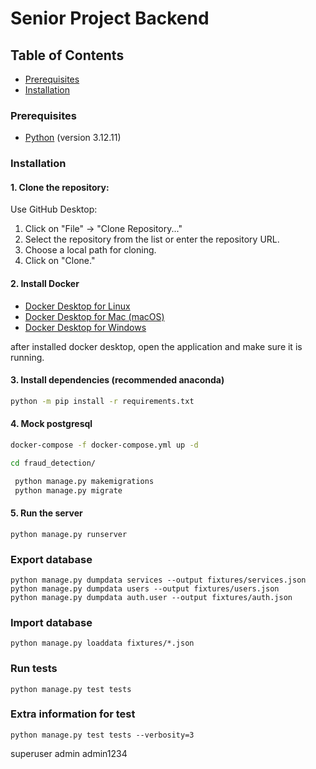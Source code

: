 # Senior Project Backend

## Table of Contents


- [Prerequisites](#prerequisites)
- [Installation](#installation)



### Prerequisites

- [Python](https://www.python.org/) (version 3.12.11)

### Installation

#### 1. Clone the repository:

Use GitHub Desktop:
   1. Click on "File" -> "Clone Repository..."
   2. Select the repository from the list or enter the repository URL.
   3. Choose a local path for cloning.
   4. Click on "Clone."

#### 2. Install Docker


- [Docker Desktop for Linux](https://docs.docker.com/desktop/install/linux-install/)
- [Docker Desktop for Mac (macOS)](https://docs.docker.com/desktop/install/mac-install/)
- [Docker Desktop for Windows](https://docs.docker.com/desktop/install/windows-install/)

after installed docker desktop, open the application and make sure it is running.

#### 3. Install dependencies (recommended anaconda)

   ```sh
   python -m pip install -r requirements.txt
   ```

#### 4. Mock postgresql
   ```sh
   docker-compose -f docker-compose.yml up -d
   ```
```sh
cd fraud_detection/
```
   ```sh
    python manage.py makemigrations
    python manage.py migrate
  ```
#### 5. Run the server

```
python manage.py runserver
```
### Export database
```
python manage.py dumpdata services --output fixtures/services.json
python manage.py dumpdata users --output fixtures/users.json
python manage.py dumpdata auth.user --output fixtures/auth.json
```
### Import database
```
python manage.py loaddata fixtures/*.json
```

### Run tests
```
python manage.py test tests 
```
### Extra information for test
```
python manage.py test tests --verbosity=3
```

superuser
admin
admin1234